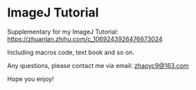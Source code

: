 # ImageJ Tutorial
Supplementary for my ImageJ Tutorial: https://zhuanlan.zhihu.com/c_1069243926476673024

Including macros code, text book and so on.

Any questions, please contact me via email: zhaoyc9@163.com

Hope you enjoy!

